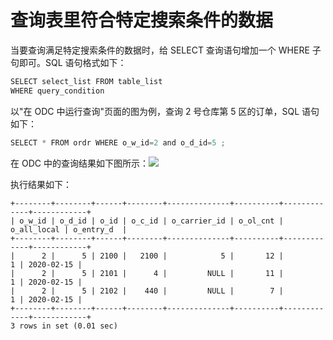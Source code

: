 查询表里符合特定搜索条件的数据 
====================================



当要查询满足特定搜索条件的数据时，给 SELECT 查询语句增加一个 WHERE 子句即可。SQL 语句格式如下：

```javascript
SELECT select_list FROM table_list 
WHERE query_condition
```



以"在 ODC 中运行查询"页面的图为例，查询 2 号仓库第 5 区的订单，SQL 语句如下：

```javascript
SELECT * FROM ordr WHERE o_w_id=2 and o_d_id=5 ;
```



在 ODC 中的查询结果如下图所示：​![](https://cdn.nlark.com/yuque/0/2020/png/177325/1600321391023-212d9311-c76a-4e87-93c6-872dee97b8e9.png?x-oss-process=image%2Fresize%2Cw_1500)​

执行结果如下：

```unknow
+--------+--------+------+--------+--------------+----------+-------------+------------+
| o_w_id | o_d_id | o_id | o_c_id | o_carrier_id | o_ol_cnt | o_all_local | o_entry_d  |
+--------+--------+------+--------+--------------+----------+-------------+------------+
|      2 |      5 | 2100 |   2100 |            5 |       12 |           1 | 2020-02-15 |
|      2 |      5 | 2101 |      4 |         NULL |       11 |           1 | 2020-02-15 |
|      2 |      5 | 2102 |    440 |         NULL |        7 |           1 | 2020-02-15 |
+--------+--------+------+--------+--------------+----------+-------------+------------+
3 rows in set (0.01 sec)
```


